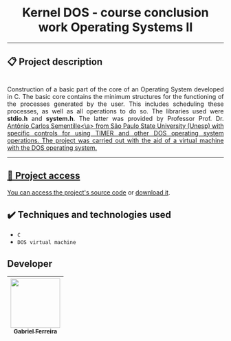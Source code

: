 <h1 align="center">Kernel DOS - course conclusion work Operating Systems II</h1>

<hr>

## 📋 Project description

<p align="justify">
  <br>
  Construction of a basic part of the core of an Operating System developed in C. The basic core contains the minimum structures for the functioning of the processes generated by the user. This includes scheduling these processes, as well as all operations to do so. The libraries used were <b>stdio.h</b> and <b>system.h</b>. The latter was provided by Professor Prof. Dr. <a href="https://unesp.br/portaldocentes/docentes/229">Antônio Carlos Sementille<\a> from São Paulo State University (Unesp) with specific controls for using TIMER and other DOS operating system operations. The project was carried out with the aid of a virtual machine with the DOS operating system.  
</p>

<hr>

## 📁 Project access

You can [access the project's source code](https://github.com/GabesSeven/kernel-DOS-course-conclusion-work-Operating-Systems-II/) or [download it](https://github.com/GabesSeven/kernel-DOS-course-conclusion-work-Operating-Systems-II/archive/refs/heads/main.zip).

## ✔️ Techniques and technologies used

- ``C``
- ``DOS virtual machine``


## Developer

| [<img src="https://avatars.githubusercontent.com/u/37443722?v=4" width=115><br><sub>Gabriel Ferreira</sub>](https://github.com/GabesSeven)
| :---: 
